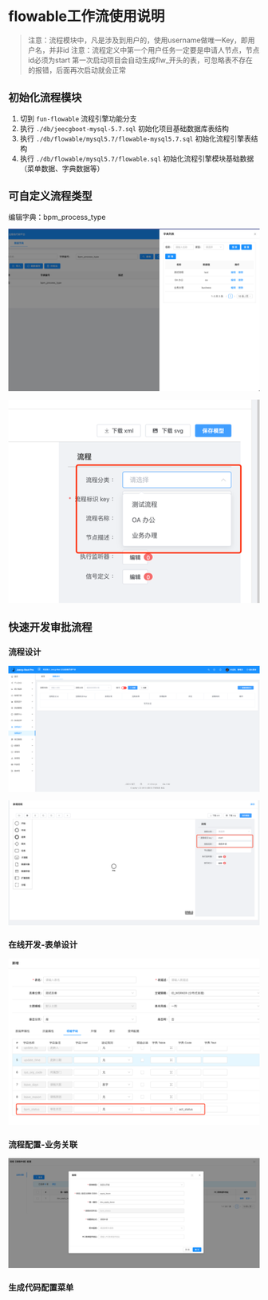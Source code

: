 # flowable工作流使用说明

> 注意：流程模块中，凡是涉及到用户的，使用username做唯一Key，即用户名，并非id 注意：流程定义中第一个用户任务一定要是申请人节点，节点id必须为start 第一次启动项目会自动生成flw_开头的表，可忽略表不存在的报错，后面再次启动就会正常

## 初始化流程模块

1. 切到 `fun-flowable` 流程引擎功能分支
2. 执行 `./db/jeecgboot-mysql-5.7.sql` 初始化项目基础数据库表结构
3. 执行 `./db/flowable/mysql5.7/flowable-mysql5.7.sql` 初始化流程引擎表结构
4. 执行 `./db/flowable/mysql5.7/flowable.sql` 初始化流程引擎模块基础数据（菜单数据、字典数据等）

## 可自定义流程类型

编辑字典：bpm_process_type

![img_3.png](img_3.png)

![img_4.png](img_4.png)


## 快速开发审批流程

### 流程设计

![img_1.png](img_1.png)

![img_2.png](img_2.png)

### 在线开发-表单设计

![img_5.png](img_5.png)

### 流程配置-业务关联

![img_7.png](img_7.png)

### 生成代码配置菜单



